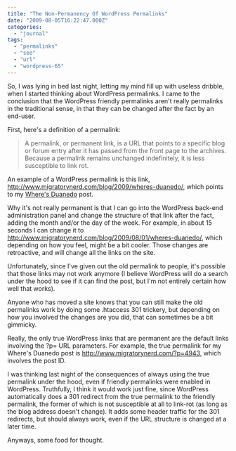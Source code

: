 ```yaml
---
title: "The Non-Permanency Of WordPress Permalinks"
date: "2009-08-05T16:22:47.000Z"
categories: 
  - "journal"
tags: 
  - "permalinks"
  - "seo"
  - "url"
  - "wordpress-65"
---
```


So, I was lying in bed last night, letting my mind fill up with useless dribble, when I started thinking about WordPress permalinks. I came to the conclusion that the WordPress friendly permalinks aren't really permalinks in the traditional sense, in that they can be changed after the fact by an end-user.

First, here's a definition of a permalink:

> A permalink, or permanent link, is a URL that points to a specific blog or forum entry after it has passed from the front page to the archives. Because a permalink remains unchanged indefinitely, it is less susceptible to link rot.

An example of a WordPress permalink is this link, http://www.migratorynerd.com/blog/2009/wheres-duanedo/, which points to my [Where's Duanedo](http://www.migratorynerd.com/blog/2009/wheres-duanedo/) post.

Why it's not really permanent is that I can go into the WordPress back-end administration panel and change the structure of that link after the fact, adding the month and/or the day of the week. For example, in about 15 seconds I can change it to http://www.migratorynerd.com/blog/2009/08/01/wheres-duanedo/, which depending on how you feel, might be a bit cooler. Those changes are retroactive, and will change all the links on the site.

Unfortunately, since I've given out the old permalink to people, it's possible that those links may not work anymore (I believe WordPress will do a search under the hood to see if it can find the post, but I'm not entirely certain how well that works).

Anyone who has moved a site knows that you can still make the old permalinks work by doing some .htaccess 301 trickery, but depending on how you involved the changes are you did, that can sometimes be a bit gimmicky.

Really, the only true WordPress links that are permanent are the default links involving the ?p= URL parameters. For example, the true permalink for my Where's Duanedo post is http://www.migratorynerd.com/?p=4943, which involves the post ID.

I was thinking last night of the consequences of always using the true permalink under the hood, even if friendly permalinks were enabled in WordPress. Truthfully, I think it would work just fine, since WordPress automatically does a 301 redirect from the true permalink to the friendly permalink, the former of which is not susceptible at all to link-rot (as long as the blog address doesn't change). It adds some header traffic for the 301 redirects, but should always work, even if the URL structure is changed at a later time.

Anyways, some food for thought.

